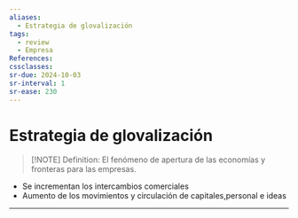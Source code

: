 ```yaml
---
aliases:
  - Estrategia de glovalización
tags:
  - review
  - Empresa
References: 
cssclasses:
sr-due: 2024-10-03
sr-interval: 1
sr-ease: 230
---
```

# Estrategia de glovalización

> [!NOTE] Definition: 
> El fenómeno de apertura de las economías y fronteras para las empresas. 

+ Se incrementan los intercambios comerciales
+ Aumento de los movimientos y circulación de capitales,personal e ideas

***